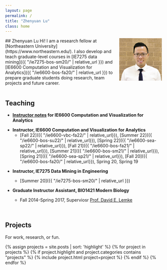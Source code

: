 ```yaml
---
layout: page
permalink: /
title: "Zhenyuan Lu"
class: home
---
```


<div class="columns" markdown="1">
<div class="intro" markdown="1">
## Zhenyuan Lu
Hi! I am a research fellow at [Northeastern University](https://www.northeastern.edu/). I also develop and teach graduate-level courses in [IE7275 data mining]({{ "/ie7275-bos-sm20/" | relative_url }}) and [IE6600 Computation and Visualization for Analytics]({{ "/ie6600-bos-fa20/" | relative_url }}) to prepare graduate students doing research, team projects and future career.

<!-- Using background and experience working in Biomedical sciences and data science fields over the last 10 years. I weave healthcare and machine learning concepts together. Prior to NEU, I worked as a research scientist with biotech and personal care companies and helped holds patents on disease diagnosis and healthcare inventions funded by the government and institutions.

I am actively contributing to open source projects on creating user-friendly R-shiny app and machine learning implementations. When I am not at work, I am a photographer with my own studio taking photos included but not limited to human-beings, driver-only road trips, etc. -->

<p>
<span class="social-buttons">
  <span class="item">
    <a href="mailto:{{ site.email }}" target="_blank">
      <i class="fas fa-envelope"></i>
    </a>
    <a href="https://github.com/zhenyuanlu" target="_blank">
      <i class="fab fa-github"></i>
    </a>
    <a href="https://www.linkedin.com/in/zhenyuanlu/" target="_blank">
      <i class="fab fa-linkedin-in"></i>
    </a>
  </span>
</span>

<!--
<span style="float: right">
  <a href="{{ '/cv/' | relative_url }}" target="_blank">
    <i class="far fa-file-pdf"></i>
    <b>CV</b>
  </a>
</span>-->

</p>
</div>

<div class="me" markdown="1">
<picture>
  <img src='/assets/img/staff/z.jpg'
    alt='Zhenyuan Lu'/>
</picture>
</div>
</div>


## Teaching

- **<a href="https://zhenyuanlu.com/r-comput-viz-notes/" target="_blank">Instructor notes</a> for IE6600 Computation and Visualization for Analytics**



<!-- <img src='https://raw.githubusercontent.com/tidyverse/tidyverse/main/man/figures/logo.png' align="right" height="55.5"/>
<img src='https://raw.githubusercontent.com/rstudio/shiny/main/man/figures/logo.png' align="right" height="55.5"/>
<img src='https://raw.githubusercontent.com/rstudio/rmarkdown/main/man/figures/logo.png' align="right" height="55.5"/> -->

- **Instructor, IE6600 Computation and Visualization for Analytics**
  - [Fall 22]({{ "/ie6600-vbc-fa22/" | relative_url}}), [Summer 22]({{ "/ie6600-bos-su22/" | relative_url}}), [Spring 22]({{ "/ie6600-sea-sp22/" | relative_url}}), [Fall 21]({{ "/ie6600-bos-fa21/" | relative_url}}), [Summer 21]({{ "/ie6600-bos-sm21/" | relative_url}}), [Spring 21]({{ "/ie6600-sea-sp21/" | relative_url}}), [Fall 20]({{ "/ie6600-bos-fa20/" | relative_url}}), Spring 20, Spring 19

<!-- <img src='https://torch.mlverse.org/css/images/hex/torch.png' align="right" height="55.5"/>
<img src='https://torch.mlverse.org/css/images/hex/torchvision.png' align="right" height="55.5"/> -->
<!-- <img src='https://keras.io/img/logo.png' align="right" height="50.5"/> -->

- **Instructor, IE7275 Data Mining in Engineering**
  - [Summer 20]({{ "/ie7275-bos-sm20/" | relative_url }})

- **Graduate Instructor Assistant, BIO1421 Modern Biology**
  - Fall 2014-Spring 2017, Superviosr <a href="https://www.bio.txstate.edu/about/Faculty---Staff/faculty/David-Lemke/Lemke-lab.html" target="_blank">Prof. David E. Lemke</a>


<br>



## Projects
For work, research, or fun.

<div class="featured-projects">

  <!-- {% assign projects = site.data.projects | sort: 'highlight'  %}
  {% for project in projects %}
    {% if project.highlight %}
      {% include project.html project=project %}
    {% endif %}
  {% endfor %} -->

  {% assign projects = site.posts | sort: 'highlight'  %}
  {% for project in projects %}
    {% if project.highlight and project.categories contains "projects" %}
      {% include project.html project=project %}
    {% endif %}
  {% endfor %}
</div>
<br>

<!-- <a href="{{ "/projects/" | relative_url }}" class="button">
  <i class="fas fa-chevron-circle-right"></i>
  Show More Projects
</a> -->



<!--## Tutorials

<div class="featured-tutorials">
  {% assign sorted_projects = site.posts | sort: 'highlight' %}
  {% for project in sorted_projects %}
    {% if project.highlight and project.categories contains "tutorials" %}
      {% include project.html project=project %}
    {% endif %}
  {% endfor %}
</div>
<a href="{{ "/projects/" | relative_url }}" class="button">
  <i class="fas fa-chevron-circle-right"></i>
  Show More Tutorials
</a>-->


<!--## Professional Experience
<div id="experience-section" class="tabbed-section">
  {% include experience.html %}
</div>-->

<br>
